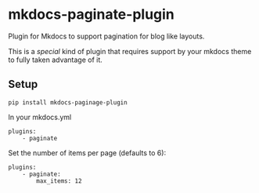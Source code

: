 # mkdocs-paginate-plugin
Plugin for Mkdocs to support pagination for blog like layouts.

This is a _special_ kind of plugin that requires support by your mkdocs theme
to fully taken advantage of it.

## Setup

```
pip install mkdocs-paginage-plugin
```

In your mkdocs.yml

```
plugins:
    - paginate
```

Set the number of items per page (defaults to 6):

```
plugins:
    - paginate:
        max_items: 12
```

